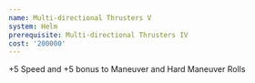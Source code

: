 ```yaml
---
name: Multi-directional Thrusters V
system: Helm
prerequisite: Multi-directional Thrusters IV
cost: '200000'
---
```

+5 Speed and +5 bonus to Maneuver and Hard Maneuver Rolls